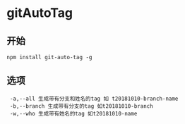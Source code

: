 # gitAutoTag
## 开始
    npm install git-auto-tag -g

## 选项
     -a,--all 生成带有分支和姓名的tag 如 t20181010-branch-name
     -b,--branch 生成带有分支的tag 如t20181010-branch
     -w,--who 生成带有姓名的tag 如t20181010-name

